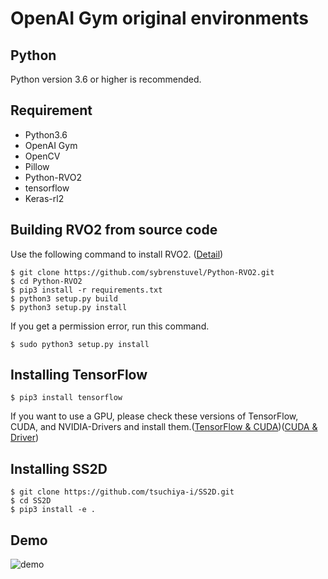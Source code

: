 # OpenAI Gym original environments
## Python
Python version 3.6 or higher is recommended.
## Requirement 
- Python3.6
- OpenAI Gym
- OpenCV
- Pillow
- Python-RVO2
- tensorflow
- Keras-rl2

## Building RVO2 from source code
Use the following command to install RVO2. ([Detail](https://github.com/sybrenstuvel/Python-RVO2))
```
$ git clone https://github.com/sybrenstuvel/Python-RVO2.git
$ cd Python-RVO2
$ pip3 install -r requirements.txt
$ python3 setup.py build
$ python3 setup.py install
```
If you get a permission error, run this command.
```
$ sudo python3 setup.py install
```



## Installing TensorFlow
```
$ pip3 install tensorflow
```
If you want to use a GPU, please check these versions of TensorFlow, CUDA, and NVIDIA-Drivers and install them.([TensorFlow & CUDA](https://www.tensorflow.org/install/source?hl=ja#tested_build_configurations))([CUDA & Driver](https://docs.nvidia.com/cuda/cuda-toolkit-release-notes/index.html))

## Installing SS2D
```
$ git clone https://github.com/tsuchiya-i/SS2D.git
$ cd SS2D
$ pip3 install -e .
```

## Demo
![demo](https://github.com/tsuchiya-i/SS2D/blob/main/navigation_sample.gif)


